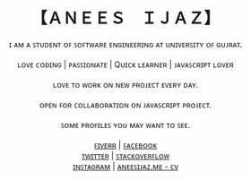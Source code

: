 
<h1 align="center"> 【ＡＮＥＥＳ　ＩＪＡＺ】</h1>
<p align="center">
  ɪ ᴀᴍ ᴀ ꜱᴛᴜᴅᴇɴᴛ ᴏꜰ ꜱᴏꜰᴛᴡᴀʀᴇ ᴇɴɢɪɴᴇᴇʀɪɴɢ ᴀᴛ ᴜɴɪᴠᴇʀꜱɪᴛʏ ᴏꜰ ɢᴜᴊʀᴀᴛ.<br/><br/>
  ʟᴏᴠᴇ ᴄᴏᴅɪɴɢ | ᴘᴀꜱꜱɪᴏɴᴀᴛᴇ | Qᴜɪᴄᴋ ʟᴇᴀʀɴᴇʀ | ᴊᴀᴠᴀꜱᴄʀɪᴘᴛ ʟᴏᴠᴇʀ<br/><br/>
  ʟᴏᴠᴇ ᴛᴏ ᴡᴏʀᴋ ᴏɴ ɴᴇᴡ ᴘʀᴏᴊᴇᴄᴛ ᴇᴠᴇʀʏ ᴅᴀʏ.<br/><br/>
  ᴏᴘᴇɴ ꜰᴏʀ ᴄᴏʟʟᴀʙᴏʀᴀᴛɪᴏɴ ᴏɴ ᴊᴀᴠᴀꜱᴄʀɪᴘᴛ ᴘʀᴏᴊᴇᴄᴛ.<br/><br/>
  ꜱᴏᴍᴇ ᴘʀᴏꜰɪʟᴇꜱ ʏᴏᴜ ᴍᴀʏ ᴡᴀɴᴛ ᴛᴏ ꜱᴇᴇ.<br/><br/>
  <a href="https://fiverr.com/aneesijaz" target="_blank">ꜰɪᴠᴇʀʀ</a> |
  <a href="https://facebook.com/lafanggaparinda" target="_blank">ꜰᴀᴄᴇʙᴏᴏᴋ</a><br/>
  <a href="https://twitter.com/billdarwaza" target="_blank">ᴛᴡɪᴛᴛᴇʀ</a> |
  <a href="https://stackoverflow.com/users/6422974/anees" target="_blank">ꜱᴛᴀᴄᴋᴏᴠᴇʀꜰʟᴏᴡ</a> <br/>
  <a href="https://instagram.com/teacher_of_teachers" target="_blank">ɪɴꜱᴛᴀɢʀᴀᴍ</a> |
  <a href="https://aneesijaz.me" target="_blank">ᴀɴᴇᴇꜱɪᴊᴀᴢ.ᴍᴇ - ᴄᴠ</a><br/>
</p>

<!--
**aneesijaz/aneesijaz** is a ✨ _special_ ✨ repository because its `README.md` (this file) appears on your GitHub profile.

Here are some ideas to get you started:

- 🔭 I’m currently working on ...
- 🌱 I’m currently learning ...
- 👯 I’m looking to collaborate on ...
- 🤔 I’m looking for help with ...
- 💬 Ask me about ...
- 📫 How to reach me: ...
- 😄 Pronouns: ...
- ⚡ Fun fact: ...
-->
